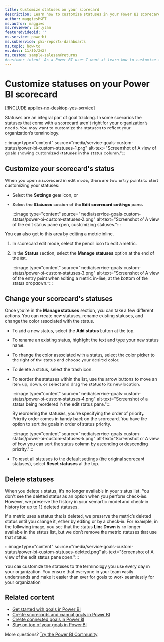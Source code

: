 ```yaml
---
title: Customize statuses on your scorecard
description: Learn how to customize statuses in your Power BI scorecards to meet your teams' needs and ensure they align with your organization's specific requirements.
author: maggiesMSFT
ms.author: maggies
ms.reviewer: carlylan
featuredvideoid: ''
ms.service: powerbi
ms.subservice: pbi-reports-dashboards
ms.topic: how-to
ms.date: 11/30/2024
ms.custom: sample-salesandreturns
#customer intent: As a Power BI user I want ot learn how to customize the statuses of my scorecard goals in Power BI.
---
```

# Customize statuses on your Power BI scorecard

[!INCLUDE [applies-no-desktop-yes-service](../includes/applies-no-desktop-yes-service.md)]

Statuses are an integral part of goal tracking. In some scenarios the statuses that come with a scorecard aren't right for your organization’s needs. You may want to customize the statuses to reflect your organization’s terminology.

:::image type="content" source="media/service-goals-custom-status/power-bi-custom-statuses-1.png" alt-text="Screenshot of A view of goals showing customized statuses in the status column.":::

## Customize your scorecard's status

When you open a scorecard in edit mode, there are two entry points to start customizing your statuses: 

* Select the **Settings** gear icon, or
* Select the **Statuses** section of the **Edit scorecard settings** pane.

    :::image type="content" source="media/service-goals-custom-status/power-bi-custom-statuses-2.png" alt-text="Screenshot of A view of the edit status pane open, customizing statuses.":::

You can also get to this area by editing a metric inline.

1. In scorecard edit mode, select the pencil icon to edit a metric.
1. In the **Status** section, select the **Manage statuses** option at the end of the list.

    :::image type="content" source="media/service-goals-custom-status/power-bi-custom-statuses-3.png" alt-text="Screenshot of A view of the entry point when editing a metric in-line, at the bottom of the status dropdown.":::

## Change your scorecard's statuses

Once you’re in the **Manage statuses** section, you can take a few different actions. You can create new statuses, rename existing statuses, and change the color associated with the status.  

* To add a new status, select the **Add status** button at the top.  
* To rename an existing status, highlight the text and type your new status name.
* To change the color associated with a status, select the color picker to the right of the status and choose your desired color.
* To delete a status, select the trash icon.
* To reorder the statuses within the list, use the arrow buttons to move an item up, down, or select and drag the status to its new location.

    :::image type="content" source="media/service-goals-custom-status/power-bi-custom-statuses-4.png" alt-text="Screenshot of a status being reordered in the edit status pane.":::

    By reordering the statuses, you're specifying the order of priority.  Priority order comes in handy back on the scorecard. You have the option to sort the goals in order of status priority.

    :::image type="content" source="media/service-goals-custom-status/power-bi-custom-statuses-5.png" alt-text="Screenshot of A view of how you can sort the status column by ascending or descending priority.":::

* To reset all statuses to the default settings (the original scorecard statuses), select **Reset statuses** at the top.

## Delete statuses

When you delete a status, it's no longer available in your status list. You don't see the deleted status as an option when you perform check-ins. However, we preserve the history in your semantic model and check-in history for up to 12 deleted statuses.

If a metric uses a status that is deleted, we preserve the metric’s deleted status until you change it, either by editing or by a check-in. For example, in the following image, you see that the status **Line Down** is no longer available in the status list, but we don't remove the metric statuses that use that status.

:::image type="content" source="media/service-goals-custom-status/power-bi-custom-statuses-deleted.png" alt-text="Screenshot of A view of the edit status pane open.":::

You can customize the statuses to the terminology you use every day in your organization. You ensure that everyone in your team easily understands and make it easier than ever for goals to work seamlessly for your organization.

## Related content

* [Get started with goals in Power BI](service-goals-introduction.md)
* [Create scorecards and manual goals in Power BI](service-goals-create.md)
* [Create connected goals in Power BI](service-goals-create-connected.md)
* [Stay on top of your goals in Power BI](service-goals-check-in.md)

More questions? [Try the Power BI Community](https://community.powerbi.com/).
